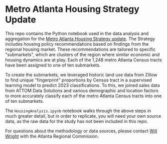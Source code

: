 # Metro Atlanta Housing Strategy Update

This repo contains the Python notebook used in the data analysis and aggregation for the [Metro Atlanta Housing Strategy update](https://metroatlhousing.org/). The Strategy includes housing policy recommendations based on findings from the regional housing market. These recommendations are tailored to specific "submarkets", which are clusters of the region where similar economic and housing dynamics are at play. Each of the 1,248 metro Atlanta Census tracts have been assigned to one of ten submarkets.

To create the submarkets, we leveraged historic land use data from Zillow to find unique "fingerprint" proportions by Census tract in a supervised learning model to predict 2023 classifications. To this, we joined sales data from ATTOM Data Solutions and various demographic and location factors to more accurately classify each of the metro Atlanta Census tracts into one of ten submarkets.

The `HousingAnalysis.ipynb` notebook walks through the above steps in much greater detail, but in order to replicate, you will need your own source data, as the raw data for the study has not been included in this repo.

For questions about the methodology or data sources, please contact [Will Wright](mailto:wwright@atlantaregional.org?subject=MAHS%20Inquiry) with the Atlanta Regional Commission.
